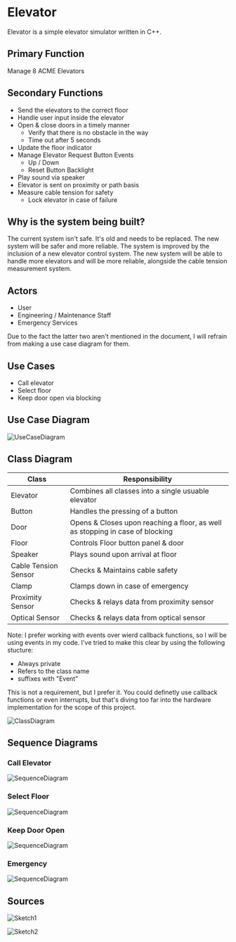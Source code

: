 # Elevator

Elevator is a simple elevator simulator written in C++.

## Primary Function

Manage 8 ACME Elevators

## Secondary Functions

- Send the elevators to the correct floor
- Handle user input inside the elevator
- Open & close doors in a timely manner
  - Verify that there is no obstacle in the way
  - Time out after 5 seconds
- Update the floor indicator
- Manage Elevator Request Button Events
  - Up / Down
  - Reset Button Backlight
- Play sound via speaker
- Elevator is sent on proximity or path basis
- Measure cable tension for safety
  - Lock elevator in case of failure

## Why is the system being built?

The current system isn't safe. It's old and needs to be replaced. The new system will be safer and more reliable.
The system is improved by the inclusion of a new elevator control system. The new system will be able to handle more elevators and will be more reliable, alongside the cable tension measurement system.

## Actors

- User
- Engineering / Maintenance Staff
- Emergency Services

Due to the fact the latter two aren't mentioned in the document, I will refrain from making a use case diagram for them.

## Use Cases

- Call elevator
- Select floor
- Keep door open via blocking
  
## Use Case Diagram

![UseCaseDiagram](./Diagrams/Use%20Case.png "Use Case Diagram")

## Class Diagram

| Class | Responsibility |
| --- | --- |
| Elevator | Combines all classes into a single usuable elevator |
| Button | Handles the pressing of a button |
| Door | Opens & Closes upon reaching a floor, as well as stopping in case of blocking |
| Floor | Controls Floor button panel & door |
| Speaker | Plays sound upon arrival at floor |
| Cable Tension Sensor | Checks & Maintains cable safety |
| Clamp | Clamps down in case of emergency |
| Proximity Sensor | Checks & relays data from proximity sensor |
| Optical Sensor | Checks & relays data from optical sensor |

Note: I prefer working with events over wierd callback functions, so I will be using events in my code. I've tried to make this clear by using the following stucture:

- Always private
- Refers to the class name
- suffixes with "Event"

This is not a requirement, but I prefer it. You could definetly use callback functions or even interrupts, but that's diving too far into the hardware implementation for the scope of this project.

![ClassDiagram](./Diagrams/Class%20Diagram.png "Class Diagram")

## Sequence Diagrams

### Call Elevator

![SequenceDiagram](./out/Diagrams/Sequence_RequestElevator.png "Sequence Diagram")

### Select Floor

![SequenceDiagram](./out/Diagrams/Sequence_SelectFloor.png "Sequence Diagram")

### Keep Door Open

![SequenceDiagram](./out/Diagrams/Sequence_KeepDoorOpen.png "Sequence Diagram")

### Emergency

![SequenceDiagram](./out/Diagrams/Sequence_Emergency.png "Sequence Diagram")

## Sources

![Sketch1](IMG20230227132257.jpg "Sketch")

![Sketch2](IMG20230227132311.jpg "Sketch")
